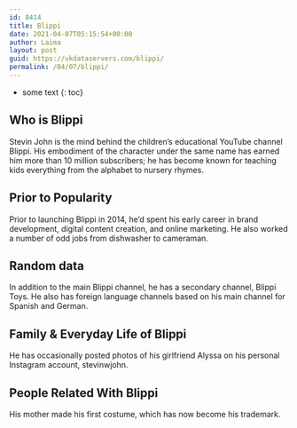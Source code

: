 ```yaml
---
id: 8414
title: Blippi
date: 2021-04-07T05:15:54+00:00
author: Laima
layout: post
guid: https://ukdataservers.com/blippi/
permalink: /04/07/blippi/
---
```


* some text
{: toc}


## Who is Blippi
                  
                  
                  
Stevin John is the mind behind the children&#8217;s educational YouTube channel Blippi. His embodiment of the character under the same name has earned him more than 10 million subscribers; he has become known for teaching kids everything from the alphabet to nursery rhymes. 
                  
              
            
              
            
                
                
                
## Prior to Popularity
                  
                  
                  
Prior to launching Blippi in 2014, he&#8217;d spent his early career in brand development, digital content creation, and online marketing. He also worked a number of odd jobs from dishwasher to cameraman. 
                  
              
            
              
            
                
                
                
## Random data
                  
                  
                  
In addition to the main Blippi channel, he has a secondary channel, Blippi Toys. He also has foreign language channels based on his main channel for Spanish and German. 
                  
              
            
              
            
                
                
                
## Family & Everyday Life of Blippi
                  
                  
                  
He has occasionally posted photos of his girlfriend Alyssa on his personal Instagram account, stevinwjohn. 
                  
              
            
              
            
                
                
                
## People Related With Blippi
                  
                  
                  
His mother made his first costume, which has now become his trademark. 
                  
              
            
              
            
                
              
            
              
              
            
            
              
            
          
          
          